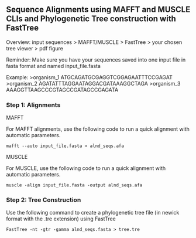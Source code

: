 ## Sequence Alignments using MAFFT and MUSCLE CLIs and Phylogenetic Tree construction with FastTree

Overview: 
input sequences > MAFFT/MUSCLE > FastTree > your chosen tree viewer > pdf figure

Reminder: Make sure you have your sequences saved into one input file in fasta format and named input_file.fasta

Example:
	>organism_1
	ATGCAGATGCGAGGTCGGAGAATTTCCGAGAT
	>organism_2
	AGATATTTAGGAATAGGACGATAAAGGCTAGA
	>organism_3
	AAAGGTTAAGCCCGTAGCCGATAGCCGAGATA

 
### Step 1: Alignments

MAFFT

For MAFFT alignments, use the following code to run a quick alignment with automatic parameters.
		
  	mafft --auto input_file.fasta > alnd_seqs.afa

MUSCLE

For MUSCLE, use the following code to run a quick alignment with automatic parameters.

	muscle -align input_file.fasta -output alnd_seqs.afa

### Step 2: Tree Construction

Use the following command to create a phylogenetic tree file (in newick format with the .tre extension) using FastTree

	FastTree -nt -gtr -gamma alnd_seqs.fasta > tree.tre
